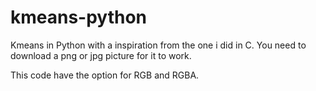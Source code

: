 # kmeans-python
Kmeans in Python with a inspiration from the one i did in C. You need to download a png or jpg picture for it to work.

This code have the option for RGB and RGBA.
